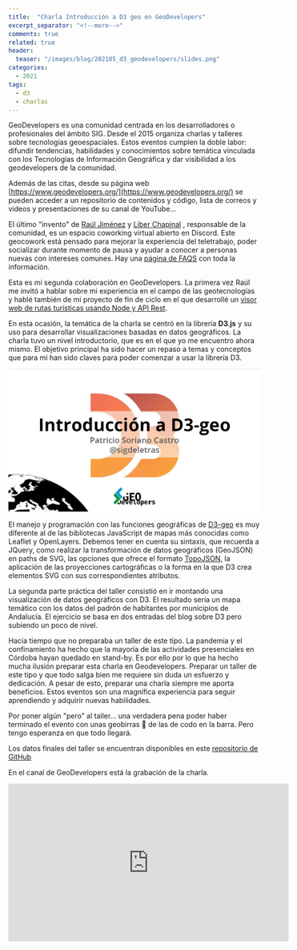 ```yaml
---
title:  "Charla Introducción a D3 geo en GeoDevelopers"
excerpt_separator: "<!--more-->"
comments: true
related: true
header:
  teaser: "/images/blog/202105_d3_geodevelopers/slides.png" 
categories: 
  - 2021
tags:
  - d3
  - charlas
---
```


GeoDevelopers es una comunidad centrada en los desarrolladores o profesionales del ámbito SIG. Desde el 2015 organiza charlas y talleres sobre tecnologías geoespaciales. Estos eventos cumplen la doble labor: difundir tendencias, habilidades y conocimientos sobre temática vinculada con los Tecnologías de Información Geográfica y dar visibilidad a los geodevelopers de la comunidad.

Además de las citas, desde su página web [https://www.geodevelopers.org/](https://www.geodevelopers.org/) se pueden acceder a un repositorio de contenidos y código, lista de correos y videos y presentaciones de su canal de YouTube...

El último "invento" de [Raúl Jiménez]((https://www.linkedin.com/in/jimenezortegaraul/?locale=es_ES)) y [Liber Chapinal]((https://www.linkedin.com/in/libertadchapinalcervantes/)) , responsable de la comunidad, es un espacio coworking virtual abierto en Discord. Este geocowork está pensado para mejorar la experiencia del teletrabajo, poder socializar durante momento de pausa y ayudar a conocer a personas nuevas con intereses comunes. Hay una [página de FAQS](https://github.com/Geo-Developers/organization/blob/master/coworking.md#preguntas-frecuentes-acerca-del-coworking ) con toda la información.

Esta es mi segunda colaboración en GeoDevelopers. La primera vez Raúl me invitó a hablar sobre mi experiencia en el campo de las geotecnologías y hablé también de mi proyecto de fin de ciclo en el que desarrollé un [visor web de rutas turísticas usando Node y API Rest](http://sigdeletras.com/2020/presentacion-proyecto-fp-web-rutas-turisticas-node/). 

En esta ocasión, la temática de la charla se centró  en la librería **D3.js** y su uso para desarrollar visualizaciones basadas en datos geográficos. La charla tuvo un nivel introductorio, que es en el que yo me encuentro ahora mismo. El objetivo principal ha sido hacer un repaso a temas y conceptos que para mí han sido claves para poder comenzar a usar la librería D3. 

![Presentación](/images/blog/202105_d3_geodevelopers/slides.png)


El manejo y programación con las funciones geográficas de [D3-geo](https://github.com/d3/d3-geo)  es muy diferente al de las bibliotecas JavaScript de mapas más conocidas como Leaflet y OpenLayers. Debemos tener en cuenta su sintaxis, que recuerda a JQuery, como realizar la transformación de datos geográficos (GeoJSON) en paths de SVG, las opciones que ofrece el formato [TopoJSON](https://github.com/topojson/topojson), la aplicación de las proyecciones cartográficas o la forma en la que D3 crea elementos SVG con sus correspondientes atributos.

La segunda parte práctica del taller consistió en ir montando una visualización de datos geográficos con D3. El resultado sería un mapa temático con los datos del padrón de habitantes por municipios de Andalucía. El ejercicio se basa en dos entradas del blog sobre D3 pero subiendo un poco de nivel.

Hacía tiempo que no preparaba un taller de este tipo. La pandemia y el confinamiento ha hecho que la mayoría de las actividades presenciales en Córdoba hayan quedado en stand-by. Es por ello por lo que ha hecho mucha ilusión  preparar esta charla en Geodevelopers. Preparar un taller de este tipo y que todo salga bien me requiere sin duda un esfuerzo y dedicación. A pesar de esto,  preparar una charla siempre me aporta beneficios. Estos eventos son una magnífica experiencia para seguir aprendiendo y adquirir nuevas habilidades. 

Por poner algún "pero" al taller... una verdadera pena poder haber terminado el evento con unas geobirras 🍻 de las de codo en la barra. Pero tengo esperanza en que todo llegará.

Los datos finales del taller se encuentran disponibles en este [repositorio de GitHub](https://github.com/sigdeletras/d3-geom-geodevelopers)

En el canal de GeoDevelopers está la grabación de la charla.

<iframe width="560" height="315" src="https://www.youtube.com/embed/XrLQIV9dRiY" title="YouTube video player" frameborder="0" allow="accelerometer; autoplay; clipboard-write; encrypted-media; gyroscope; picture-in-picture" allowfullscreen></iframe>

